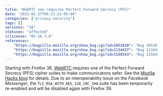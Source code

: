 ```yaml
---
title: "WebRTC now requires Perfect Forward Secrecy (PFS)"
date: "2015-02-27T04:21:22-05:00"
categories: ["privacy-security"]
tags: []
versions: "38"
statuses: "affected"
cclicense: "BY-SA 3.0"
references:
    "https://bugzilla.mozilla.org/show_bug.cgi?id=1052610": "Bug 1052610 – WebRTC: Allow more ciphers for DTLS 1.2 in Firefox Nightly 34.0a1 (cannot perform DTLS with OpenSSL)"
    "https://bugzilla.mozilla.org/show_bug.cgi?id=1134437": "Bug 1134437 – Delay move to PFS cipher suites"
    "https://bugzilla.mozilla.org/show_bug.cgi?id=1158343": "Bug 1158343 – Temporarily re-enable TLS_RSA_WITH_AES_128_CBC_SHA for WebRTC"
---
```

Starting with Firefox 38, [WebRTC](https://developer.mozilla.org/en-US/docs/Web/Guide/API/WebRTC) requires one of the Perfect Forward Secrecy (PFS) cipher suites to make communicatons safer. See the [Mozilla Hacks blog](https://hacks.mozilla.org/2015/02/webrtc-requires-perfect-forward-secrecy-pfs-starting-in-firefox-38/) for details. Due to an interoperability issue on the *Facebook Messenger*, the `TLS_RSA_WITH_AES_128_CBC_SHA` suite has been temporarily re-enabled and will be disabled again with Firefox 39.
